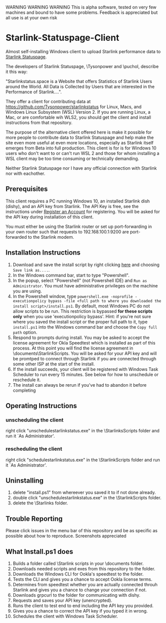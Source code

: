 WARNING   WARNING WARNING This is alpha software, tested on very few machines and bound to have some problems. Feedback is appreciated but all use is at your own risk

# Starlink-Statuspage-Client

Almost self-installing Windows client to upload Starlink performance data to [Starlink Statuspage](https://Starlinkstatus.space).

The developers of Starlink Statuspage, \Tysonpower and \puchol, describe it this way:

"Starlinkstatus.space is a Website that offers Statistics of Starlink Users around the World. All Data is Collected by Users that are interested in the Performance of Starlink....".

They offer a client for contributing data at https://github.com/Tysonpower/starlinkstatus for Linux, Macs, and Windows Linux Subsystem (WSL) Version 2. If you are running Linux, a Mac, or are comfortable wih WLS2, you should get the client and install instructions from that repository.

The purpose of the alternative client offered here is make it possible for more people to contribute data to Starlink Statuspage and help make the site even more useful at even more locations, especially as Starlink itself emerges from Beta into full production. This client is for  is for Windows 10 users who don't want to or can't run WSL 2 and those for whom installing a WSL client may be too time consuming or technically demanding.

Neither Starlink Statuspage nor I have any official connection with Starlink nor with eachother.

## Prerequisites

This client requires a PC running Windows 10, an installed Starlink dish (dishy), and an API key from Starlink. The API Key is free, see the instructions under [Register an Account]( https://github.com/Tysonpower/starlinkstatus) for registering. You will be asked for the API key during installation of this client.

You must either be using the Starlink router or set up port-forwarding in your own router such that requests to 192.168.100.1:9200 are port-forwarded to the Starlink modem.

## Installation Instructions

1. Download and save the install script by right clicking [here](https://github.com/tevslin/starlinkstatus/raw/main/Install.ps1) and choosing `Save link as....`.
2. In the Windows command bar, start to type "Powershell".
3. In the popup, select "Powershell" (not Powershell IDE) and `Run as Administrator`. You must have administrative privileges on the machine you are using.
4. In the Powershell window, type `powershell.exe -noprofile -executionpolicy bypass -file <full path to where you downloaded the install script>/install.ps1`. By default, most Windows PC do not allow scripts to be run. This restriction is bypassed **for these scripts only** when you use 'executionpolicy bypass'. Hint: if you're not sure where you saved the install script or the proper full path to it, type `install.ps1` into the Windows command bar and choose the `Copy full path` option.
5. Respond to prompts during install. You may be asked to accept the license agreement for Okla Speedtest which is installed as part of this process. At this point you will find the license agreement in \documents\StarlinkScripts. You will be asked for your API key and will be promtped to connect through Starlink if you are connected through some other ISP at the start of the install.
6. If the install succeeds, your client will be registered with Windows Task Scheduler to run every 15 minutes. See below for how to unschedule or reschedule it.
7. The install can always be rerun if you've had to abandon it before completing

## Operating Instructions

### unscheduling the client
right click "unschedulestarlinkstatus.exe" in the \StarlinksScripts folder and run it `As Administrator'.

### rescheduling the client
right click "schedulestarlinkstatus.exe" in the \StarlinkScripts folder and run it `As Administrator'.

## Uninstalling

1. delete "install.ps1" from whereever you saved it to if not done already.
2. double click "unschedulestarlinkstatus.exe" in the \StarlinkScripts folder.
3. delete the \Starlinks folder.

## Trouble Reporting

Please click issues in the menu bar of this repository and be as specific as possible about how to reproduce. Screenshots appreciated

## What Install.ps1 does

1. Builds a folder called \Starlink scripts in your \documents folder.
2. Downloads needed scripts and exes from this repository to the folder.
3. Downloads the Windows CLI for Ookla's speedtest to the folder.
4. Tests the CLI and gives you a chance to accept Ookla license terms.
5. Determines from speedtest whether you are actually connected throuh Starlink and gives you a chance to change your connection if not.
6. Downloads grpcurl to the folder for communicating with dishy.
7. Requests and saves your API key (unencrypted).
8. Runs the client to test end to end including the API key you provided.
9. Gives you a chance to correct the API key if you typed it in wrong.
10. Schedules the client with Windows Task Scheduler.







